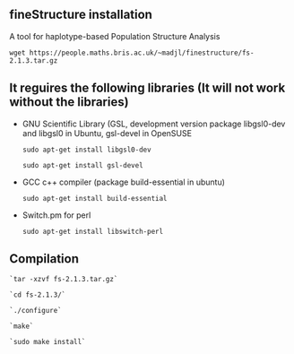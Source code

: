 ## fineStructure installation

A tool for haplotype-based Population Structure Analysis

`wget https://people.maths.bris.ac.uk/~madjl/finestructure/fs-2.1.3.tar.gz`

It reguires the following libraries (It will not work without the libraries)
---
- GNU Scientific Library (GSL, development version package libgsl0-dev and libgsl0 in Ubuntu, gsl-devel in OpenSUSE

	`sudo apt-get install libgsl0-dev`

	`sudo apt-get install gsl-devel`

- GCC c++ compiler (package build-essential in ubuntu)

	`sudo apt-get install build-essential`

- Switch.pm for perl

	`sudo apt-get install libswitch-perl`

Compilation
----

	`tar -xzvf fs-2.1.3.tar.gz`

	`cd fs-2.1.3/`

	`./configure`

	`make`

	`sudo make install`
